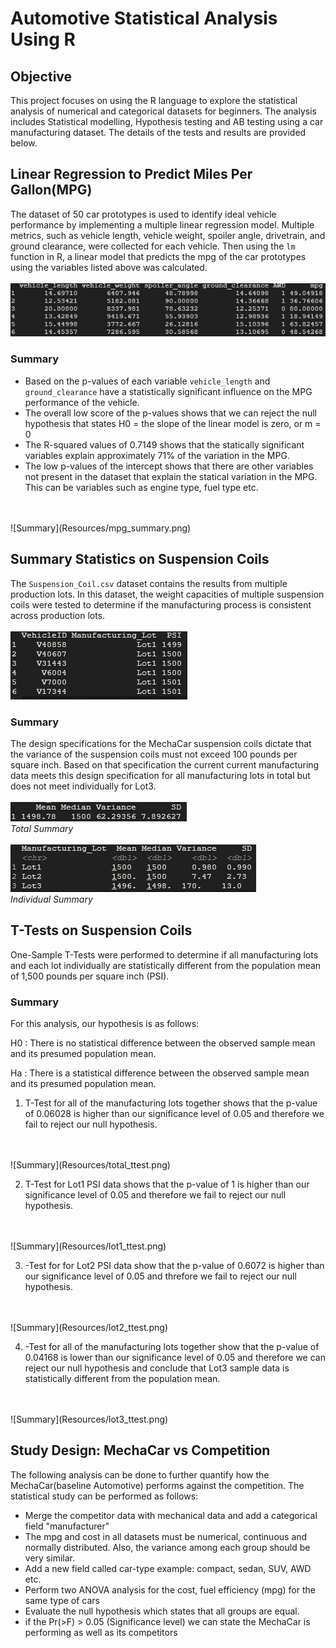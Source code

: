 # Automotive Statistical Analysis Using R

## Objective
This project focuses on using the R language to explore the statistical analysis of numerical and categorical datasets for beginners. The analysis includes Statistical modelling, Hypothesis testing and AB testing using a car manufacturing dataset. The details of the tests and results are provided below.

## Linear Regression to Predict Miles Per Gallon(MPG)
The dataset of 50 car prototypes is used to identify ideal vehicle performance by implementing a multiple linear regression model. Multiple metrics, such as vehicle length, vehicle weight, spoiler angle, drivetrain, and ground clearance, were collected for each vehicle. Then using the `lm` function in R, a linear model that predicts the mpg of the car prototypes using the variables listed above was calculated.
<br>
<br>
![Dataset](Resources/mpg_dataset.png)

### Summary 
 - Based on the p-values of each variable `vehicle_length` and `ground_clearance` have a statistically significant influence on the MPG performance of the vehicle. 
 - The overall low score of the p-values shows that we can reject the null hypothesis that states H0 = the slope of the linear model is zero, or m = 0 
 - The R-squared values of 0.7149 shows that the statically significant variables explain approximately 71% of the variation in the MPG. 
 - The low p-values of the intercept shows that there are other variables not present in the dataset that explain the statical variation in the MPG. This can be variables such as engine type, fuel type etc. 
<br>
<br>
![Summary](Resources/mpg_summary.png)

## Summary Statistics on Suspension Coils
The `Suspension_Coil.csv` dataset contains the results from multiple production lots. In this dataset, the weight capacities of multiple suspension coils were tested to determine if the manufacturing process is consistent across production lots.
<br>
<br>
![Dataset](Resources/suspension_dataset.png)

### Summary
The design specifications for the MechaCar suspension coils dictate that the variance of the suspension coils must not exceed 100 pounds per square inch. Based on that specification the current current manufacturing data meets this design specification for all manufacturing lots in total but does not meet individually for Lot3. 
<br>
<br>
![Summary](Resources/suspension_total.png)<br>
*Total Summary*
<br>
<br>
![Summary](Resources/suspension_summary.png)<br>
*Individual Summary*

## T-Tests on Suspension Coils
One-Sample T-Tests were performed to determine if all manufacturing lots and each lot individually are statistically different from the population mean of 1,500 pounds per square inch (PSI).

### Summary 
For this analysis, our hypothesis is as follows:<br>

H0 : There is no statistical difference between the observed sample mean and its presumed population mean.

Ha : There is a statistical difference between the observed sample mean and its presumed population mean.

1. T-Test for all of the manufacturing lots together shows that the p-value of 0.06028 is higher than our significance level of 0.05 and therefore we fail to reject our null hypothesis.
<br>
<br>
![Summary](Resources/total_ttest.png)<br>


2. T-Test for Lot1 PSI data shows that the p-value of 1 is higher than our significance level of 0.05 and therefore we fail to reject our null hypothesis. 
<br>
<br>
![Summary](Resources/lot1_ttest.png)<br>

3. -Test for for Lot2 PSI data show that the p-value of 0.6072 is higher than our significance level of 0.05 and threfore we fail to reject our null hypothesis. 
<br>
<br>
![Summary](Resources/lot2_ttest.png)<br>

4. -Test for all of the manufacturing lots together show that the p-value of 0.04168 is lower than our significance level of 0.05 and therefore we can reject our null hypothesis and conclude that Lot3 sample data is statistically different from the population mean. 
<br>
<br>
![Summary](Resources/lot3_ttest.png)<br>

## Study Design: MechaCar vs Competition
The following analysis can be done to further quantify how the MechaCar(baseline Automotive) performs against the competition. 
The statistical study can be performed as follows:
- Merge the competitor data with mechanical data and add a categorical field "manufacturer"
- The mpg and cost in all datasets must be numerical, continuous and normally distributed. Also, the variance among each group should be very similar.
- Add a new field called car-type example: compact, sedan, SUV, AWD etc.
- Perform two ANOVA analysis for the cost, fuel efficiency (mpg) for the same type of cars
- Evaluate the null hypothesis which states that all groups are equal.
- if the Pr(>F) > 0.05 (Significance level) we can state the MechaCar is performing as well as its competitors